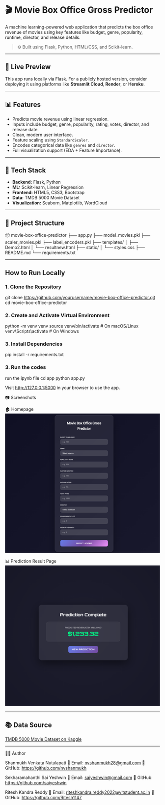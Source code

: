 # 🎬 Movie Box Office Gross Predictor

A machine learning-powered web application that predicts the box office revenue of movies using key features like budget, genre, popularity, runtime, director, and release details.

> ⚙️ Built using Flask, Python, HTML/CSS, and Scikit-learn.

---

## 🚀 Live Preview

This app runs locally via Flask. For a publicly hosted version, consider deploying it using platforms like **Streamlit Cloud**, **Render**, or **Heroku**.

---

## 📊 Features

- Predicts movie revenue using linear regression.
- Inputs include budget, genre, popularity, rating, votes, director, and release date.
- Clean, modern user interface.
- Feature scaling using `StandardScaler`.
- Encodes categorical data like `genres` and `director`.
- Full visualization support (EDA + Feature Importance).

---

## 🧠 Tech Stack

- **Backend:** Flask, Python
- **ML:** Scikit-learn, Linear Regression
- **Frontend:** HTML5, CSS3, Bootstrap
- **Data:** TMDB 5000 Movie Dataset
- **Visualization:** Seaborn, Matplotlib, WordCloud

---

## 📁 Project Structure

📦 movie-box-office-predictor
├── app.py
├── model_movies.pkl
├── scaler_movies.pkl
├── label_encoders.pkl
├── templates/
│ ├── Demo2.html
│ └── resultnew.html
├── static/
│ └── styles.css
├── README.md
└── requirements.txt


---

##  How to Run Locally

### 1. Clone the Repository
git clone https://github.com/yourusername/movie-box-office-predictor.git
cd movie-box-office-predictor

### 2. Create and Activate Virtual Environment
python -m venv venv
source venv/bin/activate        # On macOS/Linux
venv\Scripts\activate           # On Windows

### 3. Install Dependencies
pip install -r requirements.txt

### 3. Run the codes
run the ipynb file
cd app
python app.py

Visit http://127.0.0.1:5000 in your browser to use the app. 


📷 Screenshots

🏠 Homepage
![Homepage](homepage.png)

📊 Prediction Result Page
![Result](prediction.png)

---
## 📚 Data Source

[TMDB 5000 Movie Dataset on Kaggle](https://www.kaggle.com/datasets/tmdb/tmdb-movie-metadata)

---

🙋‍♂️ Author


Shanmukh Venkata Nutulapati
📧 Email: nvshanmukh28@gmail.com
🔗 GitHub: https://github.com/nvshanmukh

Sekharamahanthi Sai Yeshwin
📧 Email: saiyeshwin@gmail.com
🔗 GitHub: https://github.com/saiyeshwin

Ritesh Kandra Reddy
📧 Email: riteshkandra.reddy2022@vitstudent.ac.in
🔗 GitHub: https://github.com/Ritesh1147
